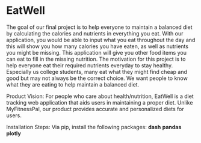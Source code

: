 # EatWell

The goal of our final project is to help everyone to maintain a balanced diet by calculating the calories and nutrients in everything you eat. With our application, you would be able to input what you eat throughout the day and this will show you how many calories you have eaten, as well as nutrients you might be missing. This application will give you other food items you can eat to fill in the missing nutrition. The motivation for this project is to help everyone eat their required nutrients everyday to stay healthy. Especially us college students, many eat what they might find cheap and good but may not always be the correct choice. We want people to know what they are eating to help maintain a balanced diet.

Product Vision:
For people who care about health/nutrition, EatWell is a diet tracking web application that aids users in maintaining a proper diet. Unlike MyFitnessPal, our product provides accurate and personalized diets for users.


Installation Steps:
Via pip, install the following packages:
**dash**
**pandas**
**plotly**
